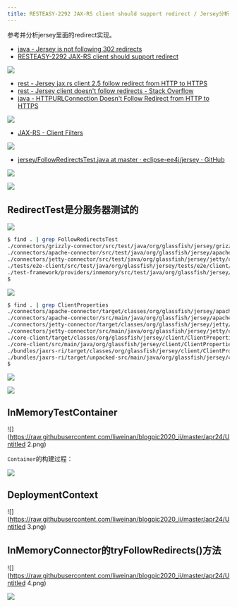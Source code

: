 ```yaml
---
title: RESTEASY-2292 JAX-RS client should support redirect / Jersey分析（一）
---
```


参考并分析jersey里面的redirect实现。

* [java - Jersey is not following 302 redirects](https://stackoverflow.com/questions/29955951/jersey-is-not-following-302-redirects/29957936)
* [RESTEASY-2292 JAX-RS client should support redirect](https://issues.redhat.com/browse/RESTEASY-2292)

![](https://raw.githubusercontent.com/liweinan/blogpic2020_ii/master/apr24/2C99EEE9-B6CB-41AF-8534-4A364F3DEFD6.png)

* [rest - Jersey jax.rs client 2.5 follow redirect from HTTP to HTTPS](https://stackoverflow.com/questions/21778393/jersey-jax-rs-client-2-5-follow-redirect-from-http-to-https)
* [rest - Jersey client doesn't follow redirects - Stack Overflow](https://stackoverflow.com/questions/11305520/jersey-client-doesnt-follow-redirects)
* [java - HTTPURLConnection Doesn't Follow Redirect from HTTP to HTTPS](https://stackoverflow.com/questions/1884230/httpurlconnection-doesnt-follow-redirect-from-http-to-https)

![](https://raw.githubusercontent.com/liweinan/blogpic2020_ii/master/apr24/1CA7FD2D-EB6B-4025-8DC0-20D7839FE515.png)

* [JAX-RS - Client Filters](https://www.logicbig.com/tutorials/java-ee-tutorial/jax-rs/client-filters.html)

![](https://raw.githubusercontent.com/liweinan/blogpic2020_ii/master/apr24/C3DEEEEB-5B20-4CE3-8A25-77E9908B2044.png)

* [jersey/FollowRedirectsTest.java at master · eclipse-ee4j/jersey · GitHub](https://github.com/eclipse-ee4j/jersey/blob/master/tests/e2e-client/src/test/java/org/glassfish/jersey/tests/e2e/client/FollowRedirectsTest.java)

![](https://raw.githubusercontent.com/liweinan/blogpic2020_ii/master/apr24/DC79FE18-F143-4854-A207-60E8A29041B2.png)

![](https://raw.githubusercontent.com/liweinan/blogpic2020_ii/master/apr24/DE13EAEC-7887-4852-B380-2B0C2402A14E.png)

## RedirectTest是分服务器测试的

![](https://raw.githubusercontent.com/liweinan/blogpic2020_ii/master/apr24/9514E6EE-D3DE-422D-811D-76BF01CB800A.png)

```bash
$ find . | grep FollowRedirectsTest  
./connectors/grizzly-connector/src/test/java/org/glassfish/jersey/grizzly/connector/FollowRedirectsTest.java
./connectors/apache-connector/src/test/java/org/glassfish/jersey/apache/connector/FollowRedirectsTest.java
./connectors/jetty-connector/src/test/java/org/glassfish/jersey/jetty/connector/FollowRedirectsTest.java
./tests/e2e-client/src/test/java/org/glassfish/jersey/tests/e2e/client/FollowRedirectsTest.java
./test-framework/providers/inmemory/src/test/java/org/glassfish/jersey/test/inmemory/internal/FollowRedirectsTest.java
$ 
```

![](https://raw.githubusercontent.com/liweinan/blogpic2020_ii/master/apr24/0CE23FAF-E316-4A66-AD96-B28C000F1CA9.png)

```bash
$ find . | grep ClientProperties
./connectors/apache-connector/target/classes/org/glassfish/jersey/apache/connector/ApacheClientProperties.class
./connectors/apache-connector/src/main/java/org/glassfish/jersey/apache/connector/ApacheClientProperties.java
./connectors/jetty-connector/target/classes/org/glassfish/jersey/jetty/connector/JettyClientProperties.class
./connectors/jetty-connector/src/main/java/org/glassfish/jersey/jetty/connector/JettyClientProperties.java
./core-client/target/classes/org/glassfish/jersey/client/ClientProperties.class
./core-client/src/main/java/org/glassfish/jersey/client/ClientProperties.java
./bundles/jaxrs-ri/target/classes/org/glassfish/jersey/client/ClientProperties.class
./bundles/jaxrs-ri/target/unpacked-src/main/java/org/glassfish/jersey/client/ClientProperties.java
$
```

![](https://raw.githubusercontent.com/liweinan/blogpic2020_ii/master/apr24/Untitled.png)

![](https://raw.githubusercontent.com/liweinan/blogpic2020_ii/master/apr24/995580A9-02E4-48D3-978E-816246AA45B0.png)

## InMemoryTestContainer

![](https://raw.githubusercontent.com/liweinan/blogpic2020_ii/master/apr24/Untitled 2.png)

`Container`的构建过程：

![](https://raw.githubusercontent.com/liweinan/blogpic2020_ii/master/apr24/0E1BF723-DD84-4152-B07C-73DF54D125E1.png)

## DeploymentContext

![](https://raw.githubusercontent.com/liweinan/blogpic2020_ii/master/apr24/Untitled 3.png)

## InMemoryConnector的tryFollowRedirects()方法

![](https://raw.githubusercontent.com/liweinan/blogpic2020_ii/master/apr24/Untitled 4.png)

![](https://raw.githubusercontent.com/liweinan/blogpic2020_ii/master/apr24/E99163D7-80FD-4BEA-8F46-0090B6C2D069.png)


